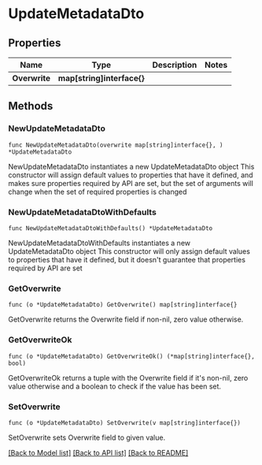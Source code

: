 # UpdateMetadataDto

## Properties

Name | Type | Description | Notes
------------ | ------------- | ------------- | -------------
**Overwrite** | **map[string]interface{}** |  | 

## Methods

### NewUpdateMetadataDto

`func NewUpdateMetadataDto(overwrite map[string]interface{}, ) *UpdateMetadataDto`

NewUpdateMetadataDto instantiates a new UpdateMetadataDto object
This constructor will assign default values to properties that have it defined,
and makes sure properties required by API are set, but the set of arguments
will change when the set of required properties is changed

### NewUpdateMetadataDtoWithDefaults

`func NewUpdateMetadataDtoWithDefaults() *UpdateMetadataDto`

NewUpdateMetadataDtoWithDefaults instantiates a new UpdateMetadataDto object
This constructor will only assign default values to properties that have it defined,
but it doesn't guarantee that properties required by API are set

### GetOverwrite

`func (o *UpdateMetadataDto) GetOverwrite() map[string]interface{}`

GetOverwrite returns the Overwrite field if non-nil, zero value otherwise.

### GetOverwriteOk

`func (o *UpdateMetadataDto) GetOverwriteOk() (*map[string]interface{}, bool)`

GetOverwriteOk returns a tuple with the Overwrite field if it's non-nil, zero value otherwise
and a boolean to check if the value has been set.

### SetOverwrite

`func (o *UpdateMetadataDto) SetOverwrite(v map[string]interface{})`

SetOverwrite sets Overwrite field to given value.



[[Back to Model list]](../README.md#documentation-for-models) [[Back to API list]](../README.md#documentation-for-api-endpoints) [[Back to README]](../README.md)


